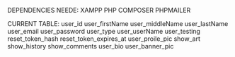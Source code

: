 DEPENDENCIES NEEDE:
XAMPP
PHP
COMPOSER
PHPMAILER

CURRENT TABLE:
user_id
user_firstName
user_middleName
user_lastName
user_email
user_password
user_type
user_userName
user_testing
reset_token_hash
reset_token_expires_at
user_proile_pic
show_art
show_history
show_comments
user_bio
user_banner_pic
